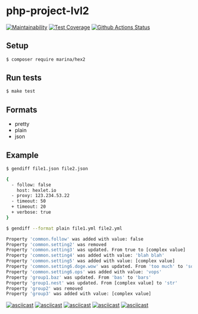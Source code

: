 # php-project-lvl2

[![Maintainability](https://api.codeclimate.com/v1/badges/0519a0a207c0a0bca831/maintainability)](https://codeclimate.com/github/earthrobot/php-project-lvl2/maintainability)
[![Test Coverage](https://api.codeclimate.com/v1/badges/0519a0a207c0a0bca831/test_coverage)](https://codeclimate.com/github/earthrobot/php-project-lvl2/test_coverage)
[![Github Actions Status](https://github.com/earthrobot/php-project-lvl2/workflows/hex1-workflow/badge.svg)](https://github.com/earthrobot/php-project-lvl2/actions)

## Setup
```sh
$ composer require marina/hex2
```

## Run tests
```sh
$ make test
```

## Formats

-   pretty
-   plain
-   json

## Example

```sh
$ gendiff file1.json file2.json

{
  - follow: false
    host: hexlet.io
  - proxy: 123.234.53.22
  - timeout: 50
  + timeout: 20
  + verbose: true
}
```

```sh
$ gendiff --format plain file1.yml file2.yml

Property 'common.follow' was added with value: false
Property 'common.setting2' was removed
Property 'common.setting3' was updated. From true to [complex value]
Property 'common.setting4' was added with value: 'blah blah'
Property 'common.setting5' was added with value: [complex value]
Property 'common.setting6.doge.wow' was updated. From 'too much' to 'so much'
Property 'common.setting6.ops' was added with value: 'vops'
Property 'group1.baz' was updated. From 'bas' to 'bars'
Property 'group1.nest' was updated. From [complex value] to 'str'
Property 'group2' was removed
Property 'group3' was added with value: [complex value]
```
[![asciicast](https://asciinema.org/a/Z035IfG5tpl2565lWb873BXD2.svg)](https://asciinema.org/a/Z035IfG5tpl2565lWb873BXD2)
[![asciicast](https://asciinema.org/a/Jse4VY0COsaITR1cwqHPIjNVW.svg)](https://asciinema.org/a/Jse4VY0COsaITR1cwqHPIjNVW)
[![asciicast](https://asciinema.org/a/5mqP36VME9t6MF96jVM3MZJgA.svg)](https://asciinema.org/a/5mqP36VME9t6MF96jVM3MZJgA)
[![asciicast](https://asciinema.org/a/h8gigAH1U9aA2j4jYhJFbARAN.svg)](https://asciinema.org/a/h8gigAH1U9aA2j4jYhJFbARAN)
[![asciicast](https://asciinema.org/a/rfBFbj041Biq9gDN1BC8hOgxK.svg)](https://asciinema.org/a/rfBFbj041Biq9gDN1BC8hOgxK)